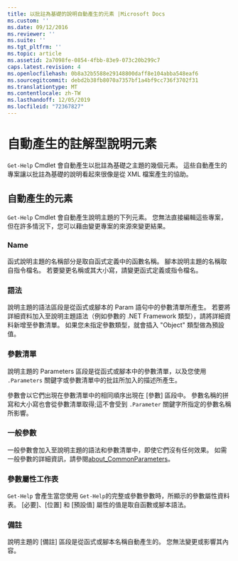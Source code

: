```yaml
---
title: 以批註為基礎的說明自動產生的元素 |Microsoft Docs
ms.custom: ''
ms.date: 09/12/2016
ms.reviewer: ''
ms.suite: ''
ms.tgt_pltfrm: ''
ms.topic: article
ms.assetid: 2a7098fe-0854-4fbb-83e9-073c20b299c7
caps.latest.revision: 4
ms.openlocfilehash: 0b8a32b5588e29148800daff8e104abba548eaf6
ms.sourcegitcommit: debd2b38fb8070a7357bf1a4bf9cc736f3702f31
ms.translationtype: MT
ms.contentlocale: zh-TW
ms.lasthandoff: 12/05/2019
ms.locfileid: "72367827"
---
```

# <a name="autogenerated-elements-of-comment-based-help"></a>自動產生的註解型說明元素

`Get-Help` Cmdlet 會自動產生以批註為基礎之主題的幾個元素。 這些自動產生的專案讓以批註為基礎的說明看起來很像是從 XML 檔案產生的協助。

## <a name="autogenerated-elements"></a>自動產生的元素

`Get-Help` Cmdlet 會自動產生說明主題的下列元素。 您無法直接編輯這些專案，但在許多情況下，您可以藉由變更專案的來源來變更結果。

### <a name="name"></a>Name

函式說明主題的名稱部分是取自函式定義中的函數名稱。 腳本說明主題的名稱取自指令檔名。 若要變更名稱或其大小寫，請變更函式定義或指令檔名。

### <a name="syntax"></a>語法

說明主題的語法區段是從函式或腳本的 Param 語句中的參數清單所產生。 若要將詳細資料加入至說明主題語法（例如參數的 .NET Framework 類型），請將詳細資料新增至參數清單。 如果您未指定參數類型，就會插入 "Object" 類型做為預設值。

### <a name="parameter-list"></a>參數清單

說明主題的 Parameters 區段是從函式或腳本中的參數清單，以及您使用 `.Parameters` 關鍵字或參數清單中的批註所加入的描述所產生。

參數會以它們出現在參數清單中的相同順序出現在 [參數] 區段中。 參數名稱的拼寫和大小寫也會從參數清單取得;這不會受到 `.Parameter` 關鍵字所指定的參數名稱所影響。

### <a name="common-parameters"></a>一般參數

一般參數會加入至說明主題的語法和參數清單中，即使它們沒有任何效果。 如需一般參數的詳細資訊，請參閱[about_CommonParameters](/powershell/module/microsoft.powershell.core/about/about_commonparameters)。

### <a name="parameter-attribute-table"></a>參數屬性工作表

`Get-Help` 會產生當您使用 `Get-Help`的完整或參數參數時，所顯示的參數屬性資料表。 [必要]、[位置] 和 [預設值] 屬性的值是取自函數或腳本語法。

### <a name="remarks"></a>備註

說明主題的 [備註] 區段是從函式或腳本名稱自動產生的。 您無法變更或影響其內容。
